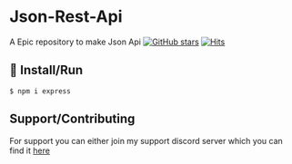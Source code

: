 # Json-Rest-Api
A Epic repository to make Json Api
[![GitHub stars](https://img.shields.io/github/stars/RojanGamingYT/Json-Api?style=for-the-badge)](https://github.com/RojanGamingYT/Json-Api/stargazers)
[![Hits](https://hits.seeyoufarm.com/api/count/incr/badge.svg?url=https%3A%2F%2Fgithub.com%2FRojanGamingYT%2FJson-Api&count_bg=%2379C83D&title_bg=%23555555&icon=&icon_color=%23E7E7E7&title=Repo+Views&edge_flat=true)](https://hits.seeyoufarm.com)

## :memo: Install/Run
`$ npm i express`

## Support/Contributing
For support you can either join my support discord server which you can find it <a href="https://dedsecbot.tk/dedsec"> here
